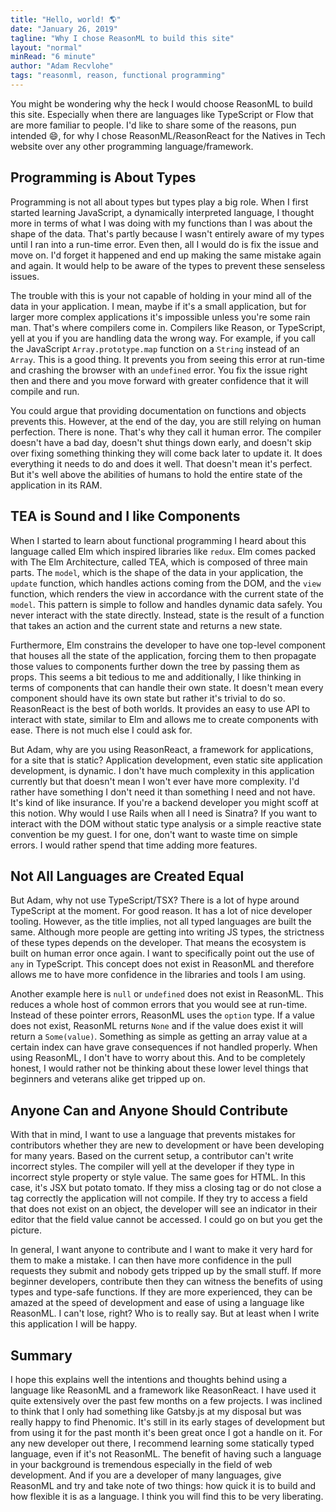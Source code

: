 ```yaml
---
title: "Hello, world! 🌎"
date: "January 26, 2019"
tagline: "Why I chose ReasonML to build this site"
layout: "normal"
minRead: "6 minute"
author: "Adam Recvlohe"
tags: "reasonml, reason, functional programming"
---
```


You might be wondering why the heck I would choose ReasonML to build this site. Especially when there are languages like TypeScript or Flow that are more familiar to people. I'd like to share some of the reasons, pun intended 😄, for why I chose ReasonML/ReasonReact for the Natives in Tech website over any other programming language/framework.

## Programming is About Types

Programming is not all about types but types play a big role. When I first started learning JavaScript, a dynamically interpreted language, I thought more in terms of what I was doing with my functions than I was about the shape of the data. That's partly because I wasn't entirely aware of my types until I ran into a run-time error. Even then, all I would do is fix the issue and move on. I'd forget it happened and end up making the same mistake again and again. It would help to be aware of the types to prevent these senseless issues.

The trouble with this is your not capable of holding in your mind all of the data in your application. I mean, maybe if it's a small application, but for larger more complex applications it's impossible unless you're some rain man. That's where compilers come in. Compilers like Reason, or TypeScript, yell at you if you are handling data the wrong way. For example, if you call the JavaScript `Array.prototype.map` function on a `String` instead of an `Array`. This is a good thing. It prevents you from seeing this error at run-time and crashing the browser with an `undefined` error. You fix the issue right then and there and you move forward with greater confidence that it will compile and run.

You could argue that providing documentation on functions and objects prevents this. However, at the end of the day, you are still relying on human perfection. There is none. That's why they call it human error. The compiler doesn't have a bad day, doesn't shut things down early, and doesn't skip over fixing something thinking they will come back later to update it. It does everything it needs to do and does it well. That doesn't mean it's perfect. But it's well above the abilities of humans to hold the entire state of the application in its RAM.

## TEA is Sound and I like Components

When I started to learn about functional programming I heard about this language called Elm which inspired libraries like `redux`. Elm comes packed with The Elm Architecture, called TEA, which is composed of three main parts. The `model`, which is the shape of the data in your application, the `update` function, which handles actions coming from the DOM, and the `view` function, which renders the view in accordance with the current state of the `model`. This pattern is simple to follow and handles dynamic data safely. You never interact with the state directly. Instead, state is the result of a function that takes an action and the current state and returns a new state.

Furthermore, Elm constrains the developer to have one top-level component that houses all the state of the application, forcing them to then propagate those values to components further down the tree by passing them as props. This seems a bit tedious to me and additionally, I like thinking in terms of components that can handle their own state. It doesn't mean every component should have its own state but rather it's trivial to do so. ReasonReact is the best of both worlds. It provides an easy to use API to interact with state, similar to Elm and allows me to create components with ease. There is not much else I could ask for.

But Adam, why are you using ReasonReact, a framework for applications, for a site that is static? Application development, even static site application development, is dynamic. I don't have much complexity in this application currently but that doesn't mean I won't ever have more complexity. I'd rather have something I don't need it than something I need and not have. It's kind of like insurance. If you're a backend developer you might scoff at this notion. Why would I use Rails when all I need is Sinatra? If you want to interact with the DOM without static type analysis or a simple reactive state convention be my guest. I for one, don't want to waste time on simple errors. I would rather spend that time adding more features.

## Not All Languages are Created Equal

But Adam, why not use TypeScript/TSX? There is a lot of hype around TypeScript at the moment. For good reason. It has a lot of nice developer tooling. However, as the title implies, not all typed languages are built the same. Although more people are getting into writing JS types, the strictness of these types depends on the developer. That means the ecosystem is built on human error once again. I want to specifically point out the use of `any` in TypeScript. This concept does not exist in ReasonML and therefore allows me to have more confidence in the libraries and tools I am using.

Another example here is `null` or `undefined` does not exist in ReasonML. This reduces a whole host of common errors that you would see at run-time. Instead of these pointer errors, ReasonML uses the `option` type. If a value does not exist, ReasonML returns `None` and if the value does exist it will return a `Some(value)`. Something as simple as getting an array value at a certain index can have grave consequences if not handled properly. When using ReasonML, I don't have to worry about this. And to be completely honest, I would rather not be thinking about these lower level things that beginners and veterans alike get tripped up on.

## Anyone Can and Anyone Should Contribute

With that in mind, I want to use a language that prevents mistakes for contributors whether they are new to development or have been developing for many years. Based on the current setup, a contributor can't write incorrect styles. The compiler will yell at the developer if they type in incorrect style property or style value. The same goes for HTML. In this case, it's JSX but potato tomato. If they miss a closing tag or do not close a tag correctly the application will not compile. If they try to access a field that does not exist on an object, the developer will see an indicator in their editor that the field value cannot be accessed. I could go on but you get the picture.

In general, I want anyone to contribute and I want to make it very hard for them to make a mistake. I can then have more confidence in the pull requests they submit and nobody gets tripped up by the small stuff. If more beginner developers, contribute then they can witness the benefits of using types and type-safe functions. If they are more experienced, they can be amazed at the speed of development and ease of using a language like ReasonML. I can't lose, right? Who is to really say. But at least when I write this application I will be happy.

## Summary

I hope this explains well the intentions and thoughts behind using a language like ReasonML and a framework like ReasonReact. I have used it quite extensively over the past few months on a few projects. I was inclined to think that I only had something like Gatsby.js at my disposal but was really happy to find Phenomic. It's still in its early stages of development but from using it for the past month it's been great once I got a handle on it. For any new developer out there, I recommend learning some statically typed language, even if it's not ReasonML. The benefit of having such a language in your background is tremendous especially in the field of web development. And if you are a developer of many languages, give ReasonML and try and take note of two things: how quick it is to build and how flexible it is as a language. I think you will find this to be very liberating.

